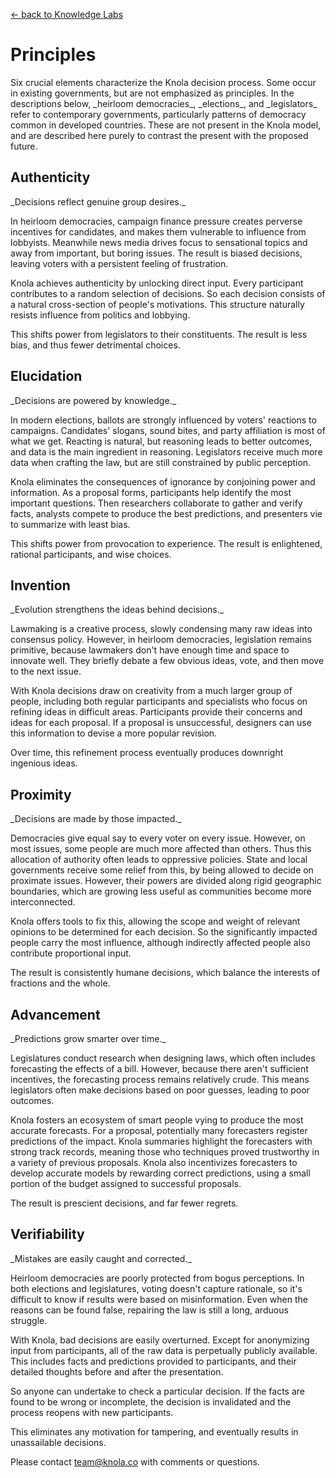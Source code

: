 [&larr; back to Knowledge Labs](.)

# Principles

<p>Six crucial elements characterize the Knola decision process. Some occur in existing governments, but are not emphasized as principles. In the descriptions below, _heirloom democracies_, _elections_, and _legislators_ refer to contemporary governments, particularly patterns of democracy common in developed countries. These are not present in the Knola model, and are described here purely to contrast the present with the proposed future.</p>

<div class="flex">
<div class="triplet">
<h2>Authenticity</h2>

<p>_Decisions reflect genuine group desires._</p>

<p>In heirloom democracies, campaign finance pressure creates perverse incentives for candidates, and makes them vulnerable to influence from lobbyists. Meanwhile news media drives focus to sensational topics and away from important, but boring issues. The result is biased decisions, leaving voters with a persistent feeling of frustration.</p>

<p>Knola achieves authenticity by unlocking direct input. Every participant contributes to a random selection of decisions. So each decision consists of a natural cross-section of people's motivations. This structure naturally resists influence from politics and lobbying.</p>

<p>This shifts power from legislators to their constituents. The result is less bias, and thus fewer detrimental choices.</p>
</div>
<div class="triplet">
<h2>Elucidation</h2>

<p>_Decisions are powered by knowledge._</p>

<p>In modern elections, ballots are strongly influenced by voters' reactions to campaigns. Candidates' slogans, sound bites, and party affiliation is most of what we get. Reacting is natural, but reasoning leads to better outcomes, and data is the main ingredient in reasoning. Legislators receive much more data when crafting the law, but are still constrained by public perception.</p>

<p>Knola eliminates the consequences of ignorance by conjoining power and information. As a proposal forms, participants help identify the most important questions. Then researchers collaborate to gather and verify facts, analysts compete to produce the best predictions, and presenters vie to summarize with least bias.</p>

<p>This shifts power from provocation to experience. The result is enlightened, rational participants, and wise choices.</p>
</div>
<div class="triplet">
<h2>Invention</h2>

<p>_Evolution strengthens the ideas behind decisions._</p>

<p>Lawmaking is a creative process, slowly condensing many raw ideas into consensus policy. However, in heirloom democracies, legislation remains primitive, because lawmakers don't have enough time and space to innovate well. They briefly debate a few obvious ideas, vote, and then move to the next issue.</p>

<p>With Knola decisions draw on creativity from a much larger group of people, including both regular participants and specialists who focus on refining ideas in difficult areas. Participants provide their concerns and ideas for each proposal. If a proposal is unsuccessful, designers can use this information to devise a more popular revision.</p>

<p>Over time, this refinement process eventually produces downright ingenious ideas.</p> 
</div>
<div class="triplet">
<h2>Proximity</h2>

<p>_Decisions are made by those impacted._</p>

<p>Democracies give equal say to every voter on every issue. However, on most issues, some people are much more affected than others. Thus this allocation of authority often leads to oppressive policies. State and local governments receive some relief from this, by being allowed to decide on proximate issues. However, their powers are divided along rigid geographic boundaries, which are growing less useful as communities become more interconnected.</p>

<p>Knola offers tools to fix this, allowing the scope and weight of relevant opinions to be determined for each decision. So the significantly impacted people carry the most influence, although indirectly affected people also contribute proportional input.</p>

<p> The result is consistently humane decisions, which balance the interests of fractions and the whole.</p>
</div>
<div class="triplet">
<h2>Advancement</h2>

<p>_Predictions grow smarter over time._</p>

<p>Legislatures conduct research when designing laws, which often includes forecasting the effects of a bill. However, because there aren't sufficient incentives, the forecasting process remains relatively crude. This means legislators often make decisions based on poor guesses, leading to poor outcomes.</p>

<p>Knola fosters an ecosystem of smart people vying to produce the most accurate forecasts. For a proposal, potentially many forecasters register predictions of the impact. Knola summaries highlight the forecasters with strong track records, meaning those who techniques proved trustworthy in a variety of previous proposals. Knola also incentivizes forecasters to develop accurate models by rewarding correct predictions, using a small portion of the budget assigned to successful proposals.</p>

<p>The result is prescient decisions, and far fewer regrets.</p>
</div>
<div class="triplet">
<h2>Verifiability</h2>

<p>_Mistakes are easily caught and corrected._</p>

<p>Heirloom democracies are poorly protected from bogus perceptions. In both elections and legislatures, voting doesn't capture rationale, so it's difficult to know if results were based on misinformation. Even when the reasons can be found false, repairing the law is still a long, arduous struggle.</p>

<p>With Knola, bad decisions are easily overturned. Except for anonymizing input from participants, all of the raw data is perpetually publicly available. This includes facts and predictions provided to participants, and their detailed thoughts before and after the presentation.</p>

<p>So anyone can undertake to check a particular decision. If the facts are found to be wrong or incomplete, the decision is invalidated and the process reopens with new participants.</p>

<p>This eliminates any motivation for tampering, and eventually results in unassailable decisions.</p>
</div>
</div>

<!--
Possible other principles:
Experimentation
-->

Please contact [team@knola.co](mailto:team@knola.co) with comments or questions.